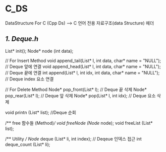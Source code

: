 # C_DS
DataStructure For C (Cpp Ds) --> C 언어 전용 자료구조(data Structure) 헤더 

## _1. Deque.h_
  List* init();
  Node* node (int data);
  
  // For Insert Method
  void append_tail(List* l, int data, char* name = "NULL");       // Deque 앞에 연결
  void append_head(List* l, int data, char* name = "NULL");       // Deque 끝에 연결
  int append(List* l, int idx, int data, char* name = "NULL");    // Deque index 요소 연결
  
  // For Delete Method
  Node* pop_front(List* l);           // Deque 끝 삭제
  Node* pop_rear(List* l);            // Deque 앞 삭제
  Node* pop(List* l, int idx);        // Deque 요소 삭제
  
  void printn (List* list);       //Deque 순회
  
  /** free 함수들 (Method)*/
  void freeNode (Node* node);
  void freeList (List* list);
  
  /**  Utility */
  Node* deque (List* li, int index); // Deqeue 인덱스 접근
  int deque_count (List* li);
